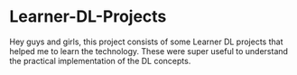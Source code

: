 # Learner-DL-Projects
Hey guys and girls, this project consists of some Learner DL projects that helped me to learn the technology. These were super useful to understand the practical implementation of the DL concepts.

